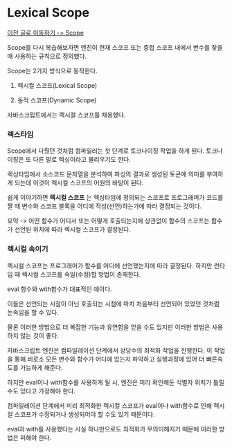 # Lexical Scope

[이전 글로 이동하기 -> Scope](../Scope/Scope.md)

Scope를 다시 복습해보자면 엔진이 현재 스코프 또는 중첩 스코프 내에서 변수를 찾을 때 사용하는 규칙으로 정의했다.<br>

Scope는 2가지 방식으로 동작한다.<br>

1. 렉시컬 스코프(Lexical Scope)

2. 동적 스코프(Dynamic Scope)

자바스크립트에서는 렉시컬 스코프를 채용했다.<br>

### 렉스타임

Scope에서 다뤘던 것처럼 컴파일러는 첫 단계로 토크나이징 작업을 하게 된다. 토크나이징은 또 다른 말로 렉싱이라고 불리우기도 한다.<br>

렉싱타임에서 소스코드 문자열을 분석하여 파싱의 결과로 생성된 토큰에 의미를 부여하게 되는데 이것이 렉시컬 스코프의 어원의 바탕이 된다.<br>

쉽게 이야기하면 __렉시컬 스코프__ 는 렉싱타임에 정의되는 스코프로 프로그래머가 코드를 짤 때 변수와 스코프 블록을 어디에 작성(선언)하는가에 따라 결정되는 것이다.<br>

요약 -> 어떤 함수가 어디서 또는 어떻게 호출되는지에 상관없이 함수의 스코프는 함수가 선언된 위치에 따라 렉시컬 스코프가 결정된다.<br>

### 렉시컬 속이기

렉시컬 스코프는 프로그래머가 함수를 어디에 선언했는지에 따라 결정된다. 하지만 런타임 때 렉시컬 스코프를 속일(수정)할 방법이 존재한다.<br>

eval 함수와 with함수가 대표적인 예이다.<br>

이들은 선언되는 시점이 아닌 호출되는 시점에 마치 처음부터 선언되어 있었던 것처럼 눈속임을 할 수 있다.<br>

물론 이러한 방법으로 더 복잡한 기능과 유연함을 얻을 수도 있지만 이러한 방법은 사용하지 않는 것이 좋다.<br>

자바스크립트 엔진은 컴파일레이션 단계에서 상당수의 최적화 작업을 진행한다. 이 작업을 통해 비로소 모든 변수와 함수가 어디에 있는지 파악하고 실행과정에 있어 더 빠른속도를 가능하게 해준다.<br>

하지만 eval이나 with함수를 사용하게 될 시, 엔진은 미리 확인해둔 식별자 위치가 틀릴 수도 있다고 가정해야 한다.<br>

컴파일레이션 단계에서 미리 최적화한 렉시컬 스코프가 eval이나 with함수로 인해 렉시컬 스코프가 수정되거나 생성되어야 할 수도 있기 때문이다.<br>

eval과 with를 사용했다는 사실 하나만으로도 최적화가 무의미해지기 때문에 이러한 방법은 피해야 한다.<br>
